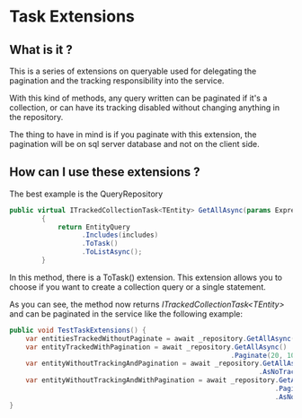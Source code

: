 # Task Extensions

## What is it ?
This is a series of extensions on queryable used for delegating the pagination and the tracking responsibility into the service.

With this kind of methods, any query written can be paginated if it's a collection, or can have its tracking disabled without changing anything in the repository.

The thing to have in mind is if you paginate with this extension, the pagination will be on sql server database and not on the client side.

## How can I use these extensions ?

The best example is the QueryRepository

```csharp
public virtual ITrackedCollectionTask<TEntity> GetAllAsync(params Expression<Func<TEntity, object>>[] includes)
        {
            return EntityQuery
                  .Includes(includes)
                  .ToTask()
                  .ToListAsync();
        }
```

In this method, there is a ToTask() extension. This extension allows you to choose if you want to create a collection query or a single statement.

As you can see, the method now returns *ITrackedCollectionTask\<TEntity>* and can be paginated in the service like the following example:

```csharp
public void TestTaskExtensions() {
    var entitiesTrackedWithoutPaginate = await _repository.GetAllAsync();
    var entityTrackedWithPagination = await _repository.GetAllAsync()
                                                       .Paginate(20, 10);
    var entityWithoutTrackingAndPagination = await _repository.GetAllAsync()
                                                              .AsNoTracking();
    var entityWithoutTrackingAndWithPagination = await _repository.GetAllAsync()
                                                                  .Paginate(20, 10)
                                                                  .AsNoTracking();
}
```

